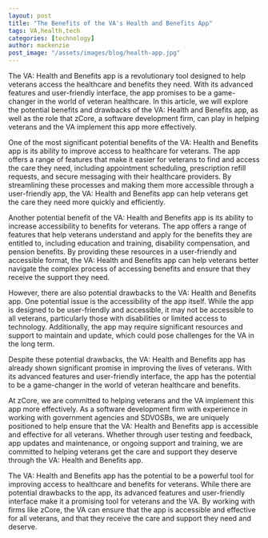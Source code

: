 ```yaml
---
layout: post
title: "The Benefits of the VA's Health and Benefits App"
tags: VA,health,tech
categories: [technology]
author: mackenzie
post_image: "/assets/images/blog/health-app.jpg"
---
```


The VA: Health and Benefits app is a revolutionary tool designed to help veterans access the healthcare and benefits they need. With its advanced features and user-friendly interface, the app promises to be a game-changer in the world of veteran healthcare. In this article, we will explore the potential benefits and drawbacks of the VA: Health and Benefits app, as well as the role that zCore, a software development firm, can play in helping veterans and the VA implement this app more effectively.

One of the most significant potential benefits of the VA: Health and Benefits app is its ability to improve access to healthcare for veterans. The app offers a range of features that make it easier for veterans to find and access the care they need, including appointment scheduling, prescription refill requests, and secure messaging with their healthcare providers. By streamlining these processes and making them more accessible through a user-friendly app, the VA: Health and Benefits app can help veterans get the care they need more quickly and efficiently.

Another potential benefit of the VA: Health and Benefits app is its ability to increase accessibility to benefits for veterans. The app offers a range of features that help veterans understand and apply for the benefits they are entitled to, including education and training, disability compensation, and pension benefits. By providing these resources in a user-friendly and accessible format, the VA: Health and Benefits app can help veterans better navigate the complex process of accessing benefits and ensure that they receive the support they need.

However, there are also potential drawbacks to the VA: Health and Benefits app. One potential issue is the accessibility of the app itself. While the app is designed to be user-friendly and accessible, it may not be accessible to all veterans, particularly those with disabilities or limited access to technology. Additionally, the app may require significant resources and support to maintain and update, which could pose challenges for the VA in the long term.

Despite these potential drawbacks, the VA: Health and Benefits app has already shown significant promise in improving the lives of veterans. With its advanced features and user-friendly interface, the app has the potential to be a game-changer in the world of veteran healthcare and benefits.

At zCore, we are committed to helping veterans and the VA implement this app more effectively. As a software development firm with experience in working with government agencies and SDVOSBs, we are uniquely positioned to help ensure that the VA: Health and Benefits app is accessible and effective for all veterans. Whether through user testing and feedback, app updates and maintenance, or ongoing support and training, we are committed to helping veterans get the care and support they deserve through the VA: Health and Benefits app.

The VA: Health and Benefits app has the potential to be a powerful tool for improving access to healthcare and benefits for veterans. While there are potential drawbacks to the app, its advanced features and user-friendly interface make it a promising tool for veterans and the VA. By working with firms like zCore, the VA can ensure that the app is accessible and effective for all veterans, and that they receive the care and support they need and deserve.